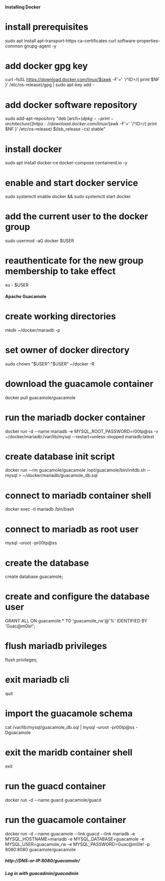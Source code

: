 #### Installing Docker

# install prerequisites
sudo apt install apt-transport-https ca-certificates curl software-properties-common gnupg-agent -y
# add docker gpg key
curl -fsSL https://download.docker.com/linux/$(awk -F'=' '/^ID=/{ print $NF }' /etc/os-release)/gpg | sudo apt-key add -
# add docker software repository
sudo add-apt-repository "deb [arch=$(dpkg --print-architecture)] https://download.docker.com/linux/$(awk -F'=' '/^ID=/{ print $NF }' /etc/os-release) $(lsb_release -cs) stable"
# install docker
sudo apt install docker-ce docker-compose containerd.io -y
# enable and start docker service
sudo systemctl enable docker && sudo systemctl start docker
# add the current user to the docker group
sudo usermod -aG docker $USER
# reauthenticate for the new group membership to take effect
su - $USER


#### Apache Guacamole

# create working directories
mkdir ~/docker/mariadb -p
# set owner of docker directory
sudo chown "$USER":"$USER" ~/docker -R
# download the guacamole container
docker pull guacamole/guacamole
# run the mariadb docker container
docker run -d --name mariadb -e MYSQL_ROOT_PASSWORD=r00tp@ss -v ~/docker/mariadb:/var/lib/mysql --restart=unless-stopped mariadb:latest
# create database init script
docker run --rm guacamole/guacamole /opt/guacamole/bin/initdb.sh --mysql > ~/docker/mariadb/guacamole_db.sql
# connect to mariadb container shell
docker exec -ti mariadb /bin/bash
# connect to mariadb as root user
mysql -uroot -pr00tp@ss
# create the database
create database guacamole;
# create and configure the database user
GRANT ALL ON guacamole.* TO 'guacamole_rw'@'%' IDENTIFIED BY 'Guac@m0le!';
# flush mariadb privileges
flush privileges;
# exit mariadb cli
quit
# import the guacamole schema
cat /var/lib/mysql/guacamole_db.sql | mysql -uroot -pr00tp@ss -Dguacamole
# exit the maridb container shell
exit
# run the guacd container
docker run -d --name guacd guacamole/guacd
# run the guacamole container
docker run -d --name guacamole --link guacd --link mariadb -e MYSQL_HOSTNAME=mariadb -e MYSQL_DATABASE=guacamole -e MYSQL_USER=guacamole_rw -e MYSQL_PASSWORD=Guac@m0le! -p 8080:8080 guacamole/guacamole




 ##### http://DNS-or-IP:8080/guacamole/
 ##### Log in with guacadmin/guacadmin
